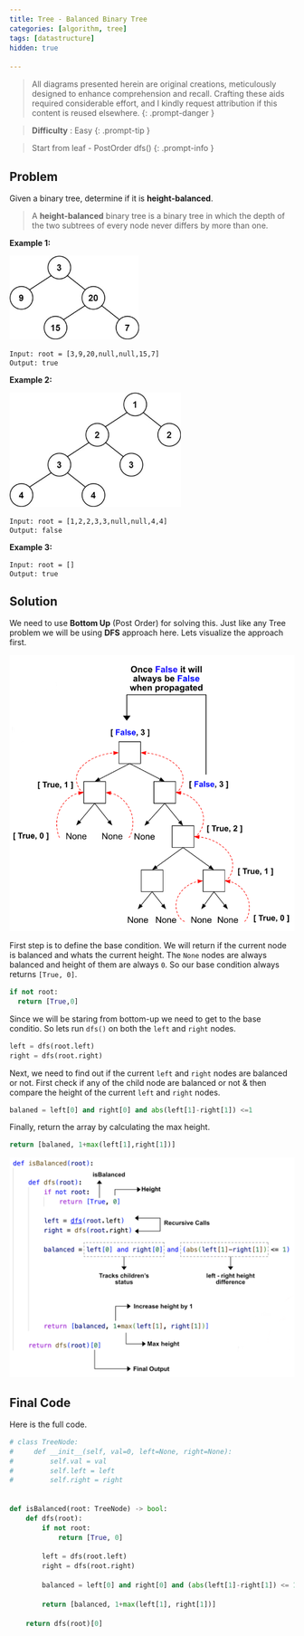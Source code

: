 ```yaml
---
title: Tree - Balanced Binary Tree
categories: [algorithm, tree]
tags: [datastructure]
hidden: true

---
```


> All diagrams presented herein are original creations, meticulously designed to enhance comprehension and recall. Crafting these aids required considerable effort, and I kindly request attribution if this content is reused elsewhere.
{: .prompt-danger }

> **Difficulty** :  Easy
{: .prompt-tip }

> Start from leaf - PostOrder dfs()
{: .prompt-info }

## Problem

Given a binary tree, determine if it is **height-balanced**.

> A **height-balanced** binary tree is a binary tree in which the depth of the two subtrees of every node never differs by more than one.

**Example 1:**

<img src="../assets/img/balance_1.jpeg" alt="addtwonumber1" style="zoom:67%;" />

```
Input: root = [3,9,20,null,null,15,7]
Output: true
```

**Example 2:**

<img src="../assets/img/balance_2.jpeg" alt="reverse_ex2" style="zoom:67%;" />

```
Input: root = [1,2,2,3,3,null,null,4,4]
Output: false
```

**Example 3:**

```
Input: root = []
Output: true
```

## Solution

We need to use **Bottom Up** (Post Order) for solving this. Just like any Tree problem we will be using **DFS** approach here. Lets visualize the approach first.

<img src="../assets/img/image-20240409143011963.png" alt="image-20240409143011963" style="zoom:67%;" />

First step is to define the base condition. We will return if the current node is balanced and whats the current height. The `None` nodes are always balanced and height of them are always `0`. So our base condition always returns `[True, 0]`.

```python
if not root:
  return [True,0]
```

Since we will be staring from bottom-up we need to get to the base conditio. So lets run `dfs()` on both the `left` and `right` nodes.

```python
left = dfs(root.left)
right = dfs(root.right)
```

Next, we need to find out if the current `left` and `right` nodes are balanced or not. First check if any of the child node are balanced or not & then compare the height of the current `left` and `right` nodes.

```python
balaned = left[0] and right[0] and abs(left[1]-right[1]) <=1
```

Finally, return the array by calculating the max height. 

```python
return [balaned, 1+max(left[1],right[1])]
```

<img src="../assets/img/image-20240409143958720.png" alt="image-20240409143958720" style="zoom:50%;" />

## Final Code

Here is the full code.

```python
# class TreeNode:
#     def __init__(self, val=0, left=None, right=None):
#         self.val = val
#         self.left = left
#         self.right = right


def isBalanced(root: TreeNode) -> bool:
    def dfs(root):
        if not root:
            return [True, 0]

        left = dfs(root.left)
        right = dfs(root.right)

        balanced = left[0] and right[0] and (abs(left[1]-right[1]) <= 1)

        return [balanced, 1+max(left[1], right[1])]

    return dfs(root)[0]
```


